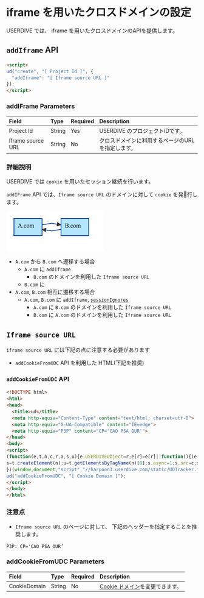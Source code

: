 # iframe を用いたクロスドメインの設定

USERDIVE では、 iframe を用いたクロスドメインのAPIを提供します。

## `addIframe` API

```html
<script>
ud("create", "[ Project Id ]", {
  "addIframe": "[ Iframe source URL ]"
});
</script>
```

### addIFrame Parameters

| Field             | Type   | Required | Description                                       |
|:------------------|:-------|:---------|:--------------------------------------------------|
| Project Id        | String | Yes      | USERDIVE のプロジェクトIDです。                   |
| Iframe source URL | String | No       | クロスドメインに利用するページのURLを指定します。 |

### 詳細説明

USERDIVE では `cookie` を用いたセッション継続を行います。

`addIFrame` API では、`Iframe source URL` のドメインに対して `cookie` を発行します。

![a2b2a](../mmd/crossdomain.mmd.png)

- `A.com` から `B.com` へ遷移する場合
    - `A.com` に `addIframe`
        - `B.com` のドメインを利用した `Iframe source URL`
    - `B.com` に
- `A.com`, `B.com` 相互に遷移する場合
    - `A.com`, `B.com` に `addIframe`, [`sessionIgnores`](./sessionignores.html)
        - `A.com` に `B.com` のドメインを利用した `Iframe source URL`
        - `B.com` に `A.com` のドメインを利用した `Iframe source URL`

## `Iframe source URL`

`iframe source URL` には下記の点に注意する必要があります

- `addCookieFromUDC` API を利用した HTML(下記を推奨)

### `addCookieFromUDC` API

```html
<!DOCTYPE html>
<html>
<head>
  <title>ud</title>
  <meta http-equiv="Content-Type" content="text/html; charset=utf-8">
  <meta http-equiv="X-UA-Compatible" content="IE=edge">
  <meta http-equiv="P3P" content="CP='CAO PSA OUR'">
</head>
<body>
<script>
(function(e,t,n,c,r,a,s,u){e.USERDIVEObject=r;e[r]=e[r]||function(){(e[r].queue=e[r].queue||[]).push(arguments)};
s=t.createElement(n);u=t.getElementsByTagName(n)[0];s.async=1;s.src=c;s.charset=a;u.parentNode.insertBefore(s,u)
})(window,document,"script","//harpoon3.userdive.com/static/UDTracker.js?"+(new Date).getTime(),"ud","UTF-8");
ud("addCookieFromUDC", "[ Cookie Domain ]");
</script>
</body>
</html>
```

### 注意点

- `Iframe source URL` のページに対して、 下記のヘッダーを指定することを推奨します。

```http
P3P: CP='CAO PSA OUR’
```

### addCookieFromUDC Parameters

| Field        | Type   | Required | Description                                             |
|:-------------|:-------|:---------|:--------------------------------------------------------|
| CookieDomain | String | No       | [Cookie ドメイン](./create/cookie.html)を変更できます。 |
